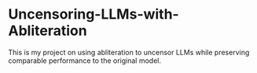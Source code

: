 # Uncensoring-LLMs-with-Abliteration
This is my project on using abliteration to uncensor LLMs while preserving comparable performance to the original model.

